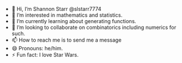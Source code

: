 - 👋 Hi, I’m Shannon Starr @slstarr7774
- 👀 I’m interested in mathematics and statistics.
- 🌱 I’m currently learning about generating functions.  
- 💞️ I’m looking to collaborate on combinatorics including numerics for such.    
- 📫 How to reach me is to send me a message  
- 😄 Pronouns: he/him.
- ⚡ Fun fact: I love Star Wars.

<!---
slstarr7774/slstarr7774 is a ✨ special ✨ repository because its `README.md` (this file) appears on your GitHub profile.
You can click the Preview link to take a look at your changes.
--->
